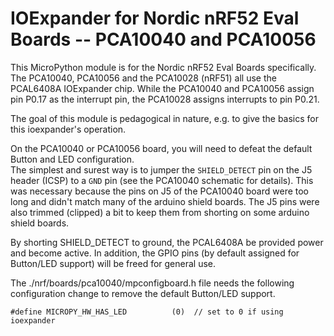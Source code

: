 
# IOExpander for Nordic nRF52 Eval Boards -- PCA10040 and PCA10056

This MicroPython module is for the Nordic nRF52 Eval Boards specifically. 
The PCA10040, PCA10056 and the PCA10028 (nRF51) all use the PCAL6408A IOExpander chip.
While the PCA10040 and PCA10056 assign pin P0.17 as the interrupt pin, the PCA10028 assigns interrupts to pin P0.21.

The goal of this module is pedagogical in nature, e.g. to give the basics for this ioexpander's operation.

On the PCA10040 or PCA10056 board, you will need to defeat the default Button and LED configuration.  
The simplest and surest way is to jumper the `SHIELD_DETECT` pin on the J5 header (ICSP) to a `GND` pin (see the PCA10040 schematic for details). This was necessary because the pins on J5 of the PCA10040 board were too long and didn't match many of the arduino shield boards. The J5 pins were also trimmed (clipped) a bit to keep them from shorting on some arduino shield boards.  

By shorting SHIELD_DETECT to ground, the PCAL6408A be provided power and become active.
In addition, the GPIO pins (by default assigned for Button/LED support) will be freed for general use.  

The ./nrf/boards/pca10040/mpconfigboard.h file needs the following configuration change to remove the default Button/LED support.

```
#define MICROPY_HW_HAS_LED          (0)  // set to 0 if using ioexpander
```
